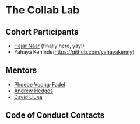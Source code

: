 # The Collab Lab

## Cohort Participants
- [Hajar Nasr](https://github.com/hajarNasr) (finally here, yay!)
- Yahaya Kehinde(https://github.com/yahayakenny)

## Mentors
- [Phoebe Voong-Fadel](https://github.com/asianvader)
- [Andrew Hedges](https://github.com/segdeha)
- [David Lluna](https://github.com/llunaplanet)

## Code of Conduct Contacts
